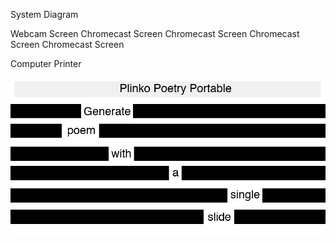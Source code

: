 System Diagram

Webcam Screen Chromecast Screen Chromecast Screen Chromecast Screen Chromecast Screen

Computer      Printer

![Example Image](../project_images/cover_init.jpg?raw=true "Example Image")

